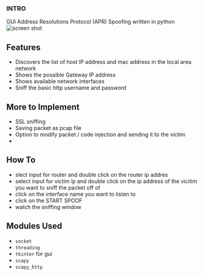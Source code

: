 ### INTRO
GUI Address Resolutions Protocol (APR) Spoofing written in python
![screen shot](https://github.com/karmatobgyle/arpspoof/blob/master/nettools.png)
## Features
- Discovers the list of host IP address and mac address in the local area network
- Shows the possible Gateway IP address
- Shows available network interfaces
- Sniff the basic http username and password

## More to Implement 
- SSL sniffing
- Saving packet as pcap file
- Option to modify packet / code injection and sending it to the victim
- 

## How To
- slect input for router and double click on the router ip addres
- select input for victim ip and double click on the ip address of the vicitim you want to sniff the packet off of
- click on the interface name you want to listen to
- click on the START SPOOF
- watch the sniffing window

## Modules Used
- `socket`
- `threading`
- `tkinter`  for gui
- `scapy` 
- `scapy_http`

